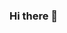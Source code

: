 ### Hi there 👋

<!--
**m-wintersteen/m-wintersteen** is a ✨ _special_ ✨ repository because its `README.md` (this file) appears on your GitHub profile.

Here are some ideas to get you started:

- 🔭 I’m currently working on the classes Computer Vision and Computer Security
- 😄 Pronouns: (he/him/his)
- ⚡ Fun fact: I can ride a unicycle!
-->
